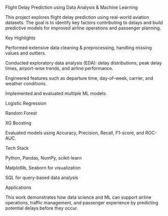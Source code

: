 Flight Delay Prediction using Data Analysis & Machine Learning

This project explores flight delay prediction using real-world aviation datasets. The goal is to identify key factors contributing to delays and build predictive models for improved airline operations and passenger planning.

Key Highlights

Performed extensive data cleaning & preprocessing, handling missing values and outliers.

Conducted exploratory data analysis (EDA): delay distributions, peak delay times, airport-wise trends, and airline performance.

Engineered features such as departure time, day-of-week, carrier, and weather conditions.

Implemented and evaluated multiple ML models:

Logistic Regression

Random Forest

XG Boosting

Evaluated models using Accuracy, Precision, Recall, F1-score, and ROC-AUC.

Tech Stack

Python, Pandas, NumPy, scikit-learn

Matplotlib, Seaborn for visualization

SQL for query-based data analysis

Applications

This work demonstrates how data science and ML can support airline operations, traffic management, and passenger experience by predicting potential delays before they occur.
